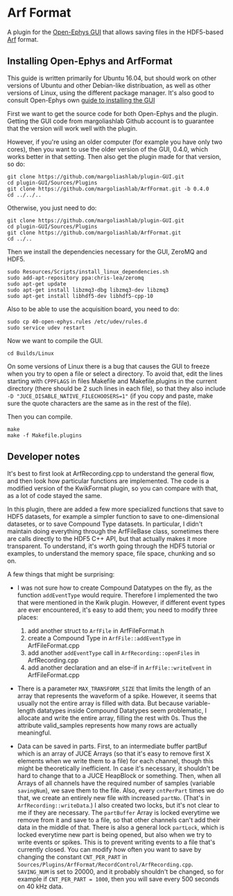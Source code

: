 # Arf Format

A plugin for the [Open-Ephys GUI](https://open-ephys.atlassian.net/wiki/display/OEW/Home) that allows saving files in the HDF5-based [Arf](https://github.com/melizalab/arf) format.


## Installing Open-Ephys and ArfFormat

This guide is written primarily for Ubuntu 16.04, but should work on other versions of Ubuntu and other Debian-like distribuation, as well as other versions of Linux, using the different package manager. It's also good to consult Open-Ephys own [guide to installing the GUI](https://open-ephys.atlassian.net/wiki/display/OEW/Linux)

First we want to get the source code for both Open-Ephys and the plugin. Getting the GUI code from margoliashlab Github account is to guarantee that the version will work well with the plugin.

However, if you're using an older computer (for example you have only two cores), then you want to use the older version of the GUI, 0.4.0, which works better in that setting. Then also get the plugin made for that version, so do:

```
git clone https://github.com/margoliashlab/plugin-GUI.git
cd plugin-GUI/Sources/Plugins
git clone https://github.com/margoliashlab/ArfFormat.git -b 0.4.0
cd ../../..
```

Otherwise, you just need to do:

```
git clone https://github.com/margoliashlab/plugin-GUI.git
cd plugin-GUI/Sources/Plugins
git clone https://github.com/margoliashlab/ArfFormat.git
cd ../..
```

Then we install the dependencies necessary for the GUI, ZeroMQ and HDF5. 
```
sudo Resources/Scripts/install_linux_dependencies.sh
sudo add-apt-repository ppa:chris-lea/zeromq
sudo apt-get update
sudo apt-get install libzmq3-dbg libzmq3-dev libzmq3
sudo apt-get install libhdf5-dev libhdf5-cpp-10
```

Also to be able to use the acquisition board, you need to do:

```
sudo cp 40-open-ephys.rules /etc/udev/rules.d
sudo service udev restart
```

Now we want to compile the GUI.

```
cd Builds/Linux
```

On some versions of Linux there is a bug that causes the GUI to freeze when you try to open a file or select a directory. To avoid that, edit the lines starting with `CPPFLAGS` in files Makefile and Makefile.plugins in the current directory (there should be 2 such lines in each file), so that they also include `-D "JUCE_DISABLE_NATIVE_FILECHOOSERS=1"` (if you copy and paste, make sure the quote characters are the same as in the rest of the file).


Then you can compile.
```
make
make -f Makefile.plugins
```

## Developer notes

It's best to first look at ArfRecording.cpp to understand the general flow, and then look how particular functions are implemented. The code is a modified version of the KwikFormat plugin, so you can compare with that, as a lot of code stayed the same.

In this plugin, there are added a few more specialized functions that save to HDF5 datasets, for example a simpler function to save to one-dimensional datasetes, or to save Compound Type datasets. In particular, I didn't maintain doing everything through the ArfFileBase class, sometimes there are calls directly to the HDF5 C++ API, but that actually makes it more transparent. To understand, it's worth going through the HDF5 tutorial or examples, to understand the memory space, file space, chunking and so on.

A few things that might be surprising:

- I was not sure how to create Compound Datatypes on the fly, as the function `addEventType` would require. Therefore I implemented the two that were mentioned in the Kwik plugin. However, if different event types are ever encountered, it's easy to add them; you need to modify three places:
    1. add another struct to `ArfFile` in ArfFileFormat.h
    2. create a Compound Type in `ArfFile::addEventType` in ArfFileFormat.cpp
    3. add another `addEventType` call in `ArfRecording::openFiles` in ArfRecording.cpp
    4. add another declaration and an else-if in `ArfFile::writeEvent` in ArfFileFormat.cpp

- There is a parameter `MAX_TRANSFORM_SIZE` that limits the length of an array that represents the waveform of a spike. However, it seems that usually not the entire array is filled with data. But because variable-length datatypes inside Compound Datatypes seem problematic, I allocate and write the entire array, filling the rest with 0s. Thus the attribute valid_samples represents how many rows are actually meaningful.

- Data can be saved in parts. First, to an intermediate buffer partBuf which is an array of JUCE Arrays (so that it's easy to remove first X elements when we write them to a file) for each channel, though this might be theoretically inefficient. In case it's necessary, it shouldn't be hard to change that to a JUCE HeapBlock or something. Then, when all Arrays of all channels have the required number of samples (variable `savingNum`), we save them to the file. Also, every `cntPerPart` times we do that, we create an entirely new file with increased `partNo`. (That's in `ArfRecording::writeData`.) I also created two locks, but it's not clear to me if they are necessary. The `partBuffer` Array is locked everytime we remove from it and save to a file, so that other channels can't add their data in the middle of that. There is also a general lock `partLock`, which is locked everytime new part is being opened, but also when we try to write events or spikes. This is to prevent writing events to a file that's currently closed. You can modify how often you want to save by changing the constant `CNT_PER_PART` in `Sources/Plugins/ArfFormat/RecordControl/ArfRecording.cpp`. `SAVING_NUM` is set to 20000, and it probably shouldn't be changed, so for example if `CNT_PER_PART = 1000`, then you will save every 500 seconds on 40 kHz data.
